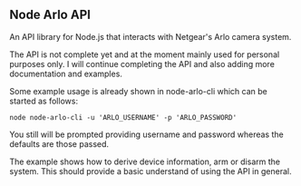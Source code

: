 ## Node Arlo API

An API library for Node.js that interacts with Netgear's Arlo camera system.

The API is not complete yet and at the moment mainly used for personal
purposes only. I will continue completing the API and also adding more
documentation and examples.

Some example usage is already shown in node-arlo-cli which can be started
as follows:

```
node node-arlo-cli -u 'ARLO_USERNAME' -p 'ARLO_PASSWORD'
```

You still will be prompted providing username and password whereas the defaults
are those passed.

The example shows how to derive device information, arm or disarm the system.
This should provide a basic understand of using the API in general. 
